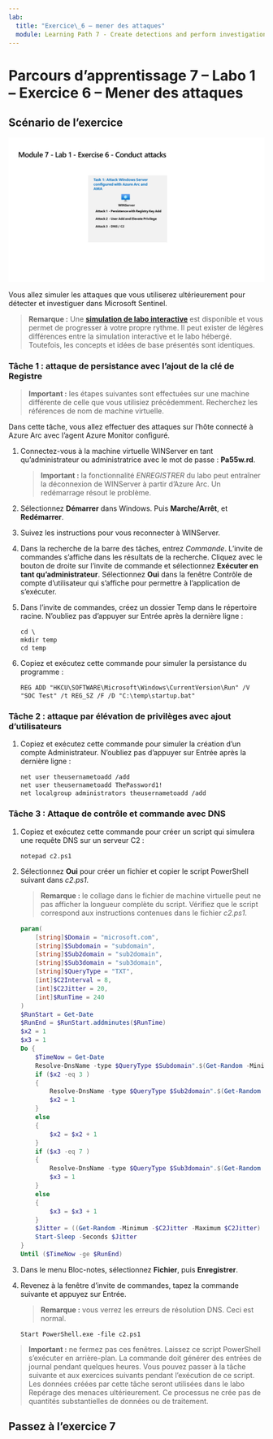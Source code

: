 ```yaml
---
lab:
  title: "Exercice\_6 – mener des attaques"
  module: Learning Path 7 - Create detections and perform investigations using Microsoft Sentinel
---
```


# Parcours d’apprentissage 7 – Labo 1 – Exercice 6 – Mener des attaques

## Scénario de l’exercice

![Vue d’ensemble du labo](../Media/SC-200-Lab_Diagrams_Mod7_L1_Ex6.png)

Vous allez simuler les attaques que vous utiliserez ultérieurement pour détecter et investiguer dans Microsoft Sentinel.


>**Remarque :** Une **[simulation de labo interactive](https://mslabs.cloudguides.com/guides/SC-200%20Lab%20Simulation%20-%20Perform%20simulated%20attacks)** est disponible et vous permet de progresser à votre propre rythme. Il peut exister de légères différences entre la simulation interactive et le labo hébergé. Toutefois, les concepts et idées de base présentés sont identiques. 


### Tâche 1 : attaque de persistance avec l’ajout de la clé de Registre

>**Important :** les étapes suivantes sont effectuées sur une machine différente de celle que vous utilisiez précédemment. Recherchez les références de nom de machine virtuelle.

Dans cette tâche, vous allez effectuer des attaques sur l’hôte connecté à Azure Arc avec l’agent Azure Monitor configuré.

1. Connectez-vous à la machine virtuelle WINServer en tant qu’administrateur ou administratrice avec le mot de passe : **Pa55w.rd**.  

    >**Important :** la fonctionnalité *ENREGISTRER* du labo peut entraîner la déconnexion de WINServer à partir d’Azure Arc. Un redémarrage résout le problème.  

1. Sélectionnez **Démarrer** dans Windows. Puis **Marche/Arrêt**, et **Redémarrer**.

1. Suivez les instructions pour vous reconnecter à WINServer.

1. Dans la recherche de la barre des tâches, entrez *Commande*. L’invite de commandes s’affiche dans les résultats de la recherche. Cliquez avec le bouton de droite sur l’invite de commande et sélectionnez **Exécuter en tant qu’administrateur**. Sélectionnez **Oui** dans la fenêtre Contrôle de compte d’utilisateur qui s’affiche pour permettre à l’application de s’exécuter.

1. Dans l’invite de commandes, créez un dossier Temp dans le répertoire racine. N’oubliez pas d’appuyer sur Entrée après la dernière ligne :

    ```CommandPrompt
    cd \
    mkdir temp
    cd temp
    ```

1. Copiez et exécutez cette commande pour simuler la persistance du programme :

    ```CommandPrompt
    REG ADD "HKCU\SOFTWARE\Microsoft\Windows\CurrentVersion\Run" /V "SOC Test" /t REG_SZ /F /D "C:\temp\startup.bat"
    ```


### Tâche 2 : attaque par élévation de privilèges avec ajout d’utilisateurs

1. Copiez et exécutez cette commande pour simuler la création d’un compte Administrateur. N’oubliez pas d’appuyer sur Entrée après la dernière ligne :

    ```CommandPrompt
    net user theusernametoadd /add
    net user theusernametoadd ThePassword1!
    net localgroup administrators theusernametoadd /add
    ```


### Tâche 3 : Attaque de contrôle et commande avec DNS

1. Copiez et exécutez cette commande pour créer un script qui simulera une requête DNS sur un serveur C2 :

    ```CommandPrompt
    notepad c2.ps1
    ```

1. Sélectionnez **Oui** pour créer un fichier et copier le script PowerShell suivant dans *c2.ps1*.

    >**Remarque :** le collage dans le fichier de machine virtuelle peut ne pas afficher la longueur complète du script. Vérifiez que le script correspond aux instructions contenues dans le fichier *c2.ps1*.

    ```PowerShell
    param(
        [string]$Domain = "microsoft.com",
        [string]$Subdomain = "subdomain",
        [string]$Sub2domain = "sub2domain",
        [string]$Sub3domain = "sub3domain",
        [string]$QueryType = "TXT",
        [int]$C2Interval = 8,
        [int]$C2Jitter = 20,
        [int]$RunTime = 240
    )
    $RunStart = Get-Date
    $RunEnd = $RunStart.addminutes($RunTime)
    $x2 = 1
    $x3 = 1 
    Do {
        $TimeNow = Get-Date
        Resolve-DnsName -type $QueryType $Subdomain".$(Get-Random -Minimum 1 -Maximum 999999)."$Domain -QuickTimeout
        if ($x2 -eq 3 )
        {
            Resolve-DnsName -type $QueryType $Sub2domain".$(Get-Random -Minimum 1 -Maximum 999999)."$Domain -QuickTimeout
            $x2 = 1
        }
        else
        {
            $x2 = $x2 + 1
        }    
        if ($x3 -eq 7 )
        {
            Resolve-DnsName -type $QueryType $Sub3domain".$(Get-Random -Minimum 1 -Maximum 999999)."$Domain -QuickTimeout
            $x3 = 1
        }
        else
        {
            $x3 = $x3 + 1
        }
        $Jitter = ((Get-Random -Minimum -$C2Jitter -Maximum $C2Jitter) / 100 + 1) +$C2Interval
        Start-Sleep -Seconds $Jitter
    }
    Until ($TimeNow -ge $RunEnd)
    ```

1. Dans le menu Bloc-notes, sélectionnez **Fichier**, puis **Enregistrer**. 

1. Revenez à la fenêtre d’invite de commandes, tapez la commande suivante et appuyez sur Entrée. 

    >**Remarque :** vous verrez les erreurs de résolution DNS. Ceci est normal.

    ```CommandPrompt
    Start PowerShell.exe -file c2.ps1
    ```

>**Important :** ne fermez pas ces fenêtres. Laissez ce script PowerShell s’exécuter en arrière-plan. La commande doit générer des entrées de journal pendant quelques heures. Vous pouvez passer à la tâche suivante et aux exercices suivants pendant l’exécution de ce script. Les données créées par cette tâche seront utilisées dans le labo Repérage des menaces ultérieurement. Ce processus ne crée pas de quantités substantielles de données ou de traitement.


## Passez à l’exercice 7
